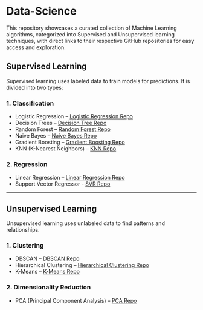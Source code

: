 # Data-Science

This repository showcases a curated collection of Machine Learning algorithms, categorized into Supervised and Unsupervised learning techniques, with direct links to their respective GitHub repositories for easy access and exploration.


## Supervised Learning
Supervised learning uses labeled data to train models for predictions. It is divided into two types:

### 1. Classification
- Logistic Regression – [Logistic Regression Repo](https://github.com/harshini202005/LogisticRegression)
- Decision Trees – [Decision Tree Repo](https://github.com/harshini202005/DecisionTreeClassifier)
- Random Forest – [Random Forest Repo](https://github.com/harshini202005/RandomForest)
- Naive Bayes – [Naive Bayes Repo](https://github.com/harshini202005/NaiveBayes)
- Gradient Boosting – [Gradient Boosting Repo](https://github.com/harshini202005/GradientBoosting)
- KNN (K-Nearest Neighbors) – [KNN Repo](https://github.com/harshini202005/KNN)

### 2. Regression
- Linear Regression – [Linear Regression Repo](https://github.com/harshini202005/LinearRegression)
- Support Vector Regressor - [SVR Repo](https://github.com/harshini202005/SupportVectorRegressor)

---

## Unsupervised Learning
Unsupervised learning uses unlabeled data to find patterns and relationships.

### 1. Clustering
- DBSCAN – [DBSCAN Repo](https://github.com/harshini202005/DBScan)
- Hierarchical Clustering – [Hierarchical Clustering Repo](https://github.com/harshini202005/HierarchicalClustering)
- K-Means – [K-Means Repo](https://github.com/harshini202005/Kmeans)



### 2. Dimensionality Reduction
- PCA (Principal Component Analysis) – [PCA Repo](https://github.com/harshini202005/PCA)


